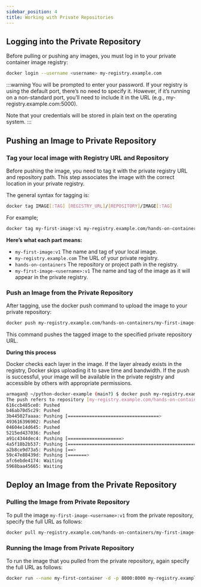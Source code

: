 ```yaml
---
sidebar_position: 4
title: Working with Private Repositories
---
```


## Logging into the Private Repository

Before pulling or pushing any images, you must log in to your private container image registry:

```bash
docker login --username <username> my-registry.example.com
```
:::warning
You will be prompted to enter your password. If your registry is using the default port, there’s no need to specify it. However, if it’s running on a non-standard port, you’ll need to include it in the URL (e.g., my-registry.example.com:5000). 

Note that your credentials will be stored in plain text on the operating system.
:::

## Pushing an Image to Private Repository

### Tag your local image with Registry URL and Repository

Before pushing the image, you need to tag it with the private registry URL and repository path. This step associates the image with the correct location in your private registry.

The general syntax for tagging is:

```bash
docker tag IMAGE[:TAG] [REGISTRY_URL]/[REPOSITORY]/IMAGE[:TAG]
```

For example;

```bash
docker tag my-first-image:v1 my-registry.example.com/hands-on-containers/my-first-image-<username>:v1
```
**Here’s what each part means:**

* `my-first-image:v1` The name and tag of your local image.
* `my-registry.example.com` The URL of your private registry.
* `hands-on-containers` The repository or project path in the registry.
* `my-first-image-<username>:v1` The name and tag of the image as it will appear in the private registry.

### Push an Image from the Private Repository

After tagging, use the docker push command to upload the image to your private repository:

```bash
docker push my-registry.example.com/hands-on-containers/my-first-image-username:v1
```
This command pushes the tagged image to the specified private repository URL.

**During this process**

Docker checks each layer in the image. If the layer already exists in the registry, Docker skips uploading it to save time and bandwidth.
If the push is successful, your image will be available in the private registry and accessible by others with appropriate permissions.

```bash
armagan@ ~/python-docker-example (main?) $ docker push my-registry.example.com/hands-on-containers/my-first-image-armagan:v1
The push refers to repository [my-registry.example.com/hands-on-containers/my-first-image-armagan]
616ccb485ce0: Pushed
b46ab70d5c29: Pushed
3b445027aaaa: Pushing [==================================>                ]  42.93MB/62.97MB
493616396902: Pushed
04604e14d645: Pushed
5215ed437036: Pushed
a91c4344dec4: Pushing [====================>                              ]  28.34MB/69.84MB
4a5f18b2b537: Pushing [==================================================>]  18.81MB
a2b8ce9d73a5: Pushing [==>                                                ]  22.95MB/560MB
59c47e88439d: Pushing [=======>                                           ]  26.27MB/183.3MB
afc6ebde4174: Waiting
5968baa45665: Waiting
```

## Deploy an Image from the Private Repository

### Pulling the Image from Private Repository

To pull the image `my-first-image-<username>:v1` from the private repository, specify the full URL as follows:

``` bash
docker pull my-registry.example.com/hands-on-containers/my-first-image-<username>:v1
```
### Running the Image from Private Repository

To run the image that you pulled from the private repository, again specify the full URL as follows:

``` bash
docker run --name my-first-container -d -p 8000:8000 my-registry.example.com/hands-on-containers/my-first-image-<username>:v1
```
